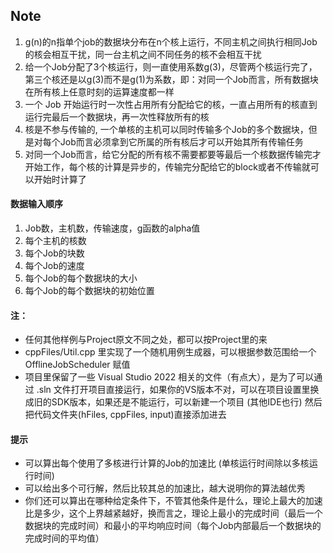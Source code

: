 ## Note

1. g(n)的n指单个job的数据块分布在n个核上运行，不同主机之间执行相同Job的核会相互干扰，同一台主机之间不同任务的核不会相互干扰
2. 给一个Job分配了3个核运行，则一直使用系数g(3)，尽管两个核运行完了，第三个核还是以g(3)而不是g(1)为系数，即：对同一个Job而言，所有数据块在所有核上任意时刻的运算速度都一样
3. 一个 Job 开始运行时一次性占用所有分配给它的核，一直占用所有的核直到运行完最后一个数据块，再一次性释放所有的核
4. 核是不参与传输的, 一个单核的主机可以同时传输多个Job的多个数据块，但是对每个Job而言必须拿到它所属的所有核后才可以开始其所有传输任务
6. 对同一个Job而言，给它分配的所有核不需要都要等最后一个核数据传输完才开始工作，每个核的计算是异步的，传输完分配给它的block或者不传输就可以开始时计算了

#### 数据输入顺序

1. Job数，主机数，传输速度，g函数的alpha值
2. 每个主机的核数
3. 每个Job的块数
4. 每个Job的速度
5. 每个Job的每个数据块的大小
6. 每个Job的每个数据块的初始位置

#### 注：

* 任何其他样例与Project原文不同之处，都可以按Project里的来
* cppFiles/Util.cpp 里实现了一个随机用例生成器，可以根据参数范围给一个 OfflineJobScheduler 赋值
* 项目里保留了一些 Visual Studio 2022 相关的文件（有点大），是为了可以通过 .sln 文件打开项目直接运行，如果你的VS版本不对，可以在项目设置里换成旧的SDK版本，如果还是不能运行，可以新建一个项目 (其他IDE也行) 然后把代码文件夹(hFiles, cppFiles, input)直接添加进去

#### 提示

* 可以算出每个使用了多核进行计算的Job的加速比 (单核运行时间除以多核运行时间)
* 可以给出多个可行解，然后比较其总的加速比，越大说明你的算法越优秀
* 你们还可以算出在哪种给定条件下，不管其他条件是什么，理论上最大的加速比是多少，这个上界越紧越好，换而言之，理论上最小的完成时间（最后一个数据块的完成时间）和最小的平均响应时间（每个Job内部最后一个数据块的完成时间的平均值）

